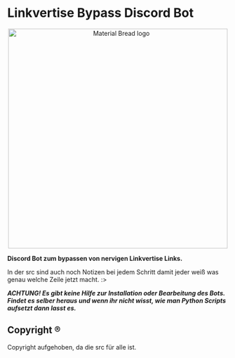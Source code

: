 # Linkvertise Bypass Discord Bot

<p align="center">
  <img width="500" src="https://cdn.discordapp.com/attachments/952373356219469864/952374119406649354/XNqZWBm34f.gif" alt="Material Bread logo">
</p>

**Discord Bot zum bypassen von nervigen Linkvertise Links.**

In der src sind auch noch Notizen bei jedem Schritt damit jeder weiß was genau welche Zeile jetzt macht. :>

_**ACHTUNG! Es gibt keine Hilfe zur Installation oder Bearbeitung des Bots. Findet es selber heraus und wenn ihr nicht wisst, wie man Python Scripts aufsetzt dann lasst es.**_

## Copyright ®
Copyright aufgehoben, da die src für alle ist.
